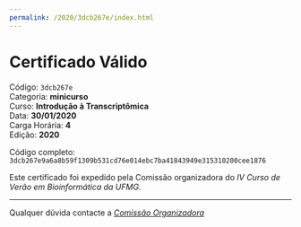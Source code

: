 ```yaml
---
permalink: /2020/3dcb267e/index.html
---
```


# Certificado Válido

Código: `3dcb267e`<br>
Categoria: **minicurso**<br>
Curso: **Introdução à Transcriptômica**<br>
Data: **30/01/2020**<br>
Carga Horária: **4**<br>
Edição: **2020**<br>


Código completo: `3dcb267e9a6a8b59f1309b531cd76e014ebc7ba41843949e315310200cee1876`


Este certificado foi expedido pela Comissão organizadora do *IV Curso de Verão em Bioinformática da UFMG*.

----

Qualquer dúvida contacte a [_Comissão Organizadora_](<mailto:cursobioinfoufmg@gmail.com$subject=[Certificados]>)


